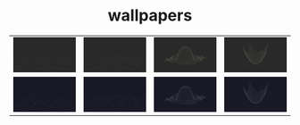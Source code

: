 <center><h1>wallpapers</h1>

<table>
	<tr>
	  <td width="25%"><img src="./wallpapers/gruvbox/esinxcosy-4k-gruvbox.png"></td>
	  <td width="25%"><img src="./wallpapers/gruvbox/sinxcosy-4k-gruvbox.png"></td>
	  <td width="25%"><img src="./wallpapers/gruvbox/sinx2y2-4k-gruvbox.png"></td>
	  <td width="25%"><img src="./wallpapers/gruvbox/x2y2-4k-gruvbox.png"></td>
	</tr>
	<tr>
	  <td width="25%"><img src="./wallpapers/catppuccin/esinxcosy-4k-catppuccin.png"></td>
	  <td width="25%"><img src="./wallpapers/catppuccin/sinxcosy-4k-catppuccin.png"></td>
	  <td width="25%"><img src="./wallpapers/catppuccin/sinx2y2-4k-catppuccin.png"></td>
	  <td width="25%"><img src="./wallpapers/catppuccin/x2y2-4k-catppuccin.png"></td>
	</tr>
</table>
